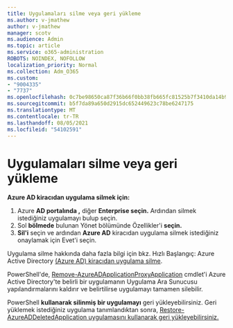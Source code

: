 ```yaml
---
title: Uygulamaları silme veya geri yükleme
ms.author: v-jmathew
author: v-jmathew
manager: scotv
ms.audience: Admin
ms.topic: article
ms.service: o365-administration
ROBOTS: NOINDEX, NOFOLLOW
localization_priority: Normal
ms.collection: Adm_O365
ms.custom:
- "9004335"
- "7737"
ms.openlocfilehash: 0c7be98650ca87f36b66f0bb38fb665fc81525b7f3410da14b99fb67468c1e73
ms.sourcegitcommit: b5f7da89a650d2915dc652449623c78be6247175
ms.translationtype: MT
ms.contentlocale: tr-TR
ms.lasthandoff: 08/05/2021
ms.locfileid: "54102591"
---
```

# <a name="delete-or-restore-applications"></a>Uygulamaları silme veya geri yükleme

**Azure AD kiracıdan uygulama silmek için:**

1. Azure **AD portalında ,** diğer **Enterprise seçin.** Ardından silmek istediğiniz uygulamayı bulup seçin.
2. Sol **bölmede** bulunan Yönet bölümünde Özellikler'i **seçin.**
3. **Sil'i** seçin ve ardından **Azure AD** kiracıdan uygulama silmek istediğiniz onaylamak için Evet'i seçin.

Uygulama silme hakkında daha fazla bilgi için bkz. Hızlı Başlangıç: Azure Active Directory [(Azure AD) kiracıdan uygulama silme](https://docs.microsoft.com/azure/active-directory/manage-apps/delete-application-portal#delete-an-application-from-your-azure-ad-tenant).

PowerShell'de, [Remove-AzureADApplicationProxyApplication](https://docs.microsoft.com/powershell/module/azuread/remove-azureadapplicationproxyapplication) cmdlet'i Azure Active Directory'te belirli bir uygulamanın Uygulama Ara Sunucusu yapılandırmalarını kaldırır ve belirtilirse uygulamayı tamamen silebilir.

PowerShell **kullanarak silinmiş bir uygulamayı** geri yükleyebilirsiniz. Geri yüklemek istediğiniz uygulama tanımlandıktan sonra, [Restore-AzureADDeletedApplication uygulamasını kullanarak geri yükleyebilirsiniz.](https://docs.microsoft.com/powershell/module/azuread/restore-azureaddeletedapplication)
